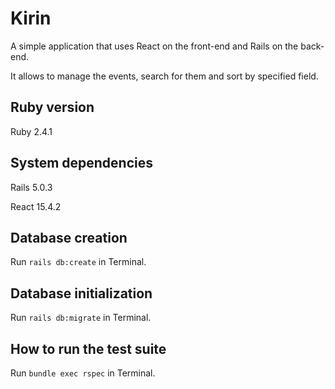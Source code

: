 # Kirin

A simple application that uses React on the front-end and Rails on the back-end.

It allows to manage the events, search for them and sort by specified field.

## Ruby version

Ruby 2.4.1

## System dependencies

Rails 5.0.3

React 15.4.2

## Database creation

Run `rails db:create` in Terminal.

## Database initialization

Run `rails db:migrate` in Terminal.

## How to run the test suite

Run `bundle exec rspec` in Terminal.
